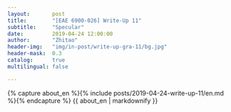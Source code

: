 ```yaml
---
layout:       post
title:        "[EAE 6900-026] Write-Up 11"
subtitle:     "Specular"
date:         2019-04-24 12:00:00
author:       "Zhitao"
header-img:   "img/in-post/write-up-gra-11/bg.jpg"
header-mask:  0.3
catalog:      true
multilingual: false

---
```


<!-- Chinese Version -->
<!-- <div class="zh post-container">
    {% capture about_zh %}{% include posts/2018-08-29-write-up-01/zh.md %}{% endcapture %}
    {{ about_zh | markdownify }}
</div> -->

<!-- English Version -->
<div class="en post-container">
    {% capture about_en %}{% include posts/2019-04-24-write-up-11/en.md %}{% endcapture %}
    {{ about_en | markdownify }}
</div>
